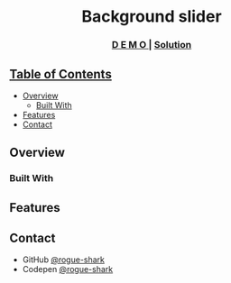 <h1 align="center">Background slider</h1>



<div align="center">
  <h3>
    <a href="https://rogue-shark.github.io/Background_Slider">
      D E M O
    </a>
    <span> | </span>
    <a href="https://github.com/rogue-shark/Background_Slider">
      Solution
  </h3>
</div>

<!-- TABLE OF CONTENTS -->

## Table of Contents

- [Overview](#overview)
  - [Built With](#built-with)
- [Features](#features)
- [Contact](#contact)


<!-- OVERVIEW -->

## Overview

### Built With

## Features

## Contact

- GitHub [@rogue-shark](https://github.com/rogue-shark)
- Codepen [@rogue-shark](https://codepen.io/rogue-shark)